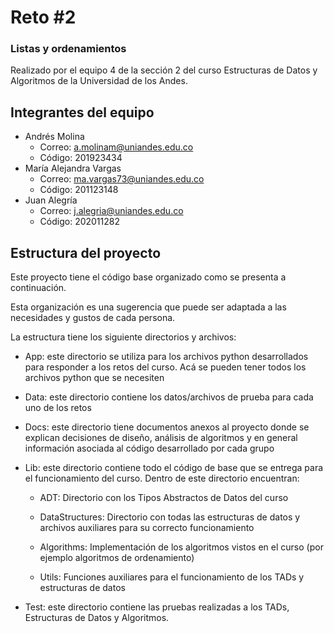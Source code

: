 # Reto #2

### Listas y ordenamientos

Realizado por el equipo 4 de la sección 2 del curso 
Estructuras de Datos y Algoritmos de la Universidad de los Andes.

## Integrantes del equipo

- Andrés Molina
  - Correo: a.molinam@uniandes.edu.co
  - Código: 201923434
- María Alejandra Vargas
  - Correo: ma.vargas73@uniandes.edu.co
  - Código: 201123148
- Juan Alegría
  - Correo: j.alegria@uniandes.edu.co
  - Código: 202011282
  
## Estructura del proyecto

Este proyecto tiene el código base organizado como se presenta a continuación.

Esta organización es una sugerencia que puede ser adaptada a  las necesidades y gustos de cada persona.

La estructura tiene los siguiente directorios y archivos:

- App: este directorio se utiliza para los archivos python desarrollados para responder a los retos del curso. Acá se pueden tener todos los archivos python que se necesiten

- Data: este directorio contiene los datos/archivos de prueba para cada uno de los retos

- Docs: este directorio tiene documentos anexos al proyecto donde se explican decisiones de diseño, análisis de algoritmos y en general información asociada al código desarrollado por cada grupo

- Lib: este directorio contiene todo el código de base que se entrega para el funcionamiento del curso.  Dentro de este directorio encuentran:
    
    - ADT:  Directorio con los Tipos Abstractos de Datos del curso

    - DataStructures: Directorio con todas las estructuras de datos y archivos auxiliares para su     correcto funcionamiento

    - Algorithms: Implementación de los algoritmos vistos en el curso (por ejemplo algoritmos de ordenamiento)

    - Utils: Funciones auxiliares para el funcionamiento de los TADs y estructuras de datos

- Test: este directorio contiene las pruebas realizadas a los TADs, Estructuras de Datos y Algoritmos.

